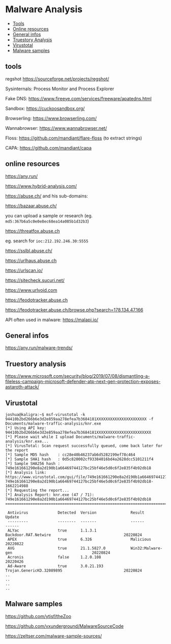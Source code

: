 # Malware Analysis

- [Tools](#tools)
- [Online resources](#online-resources)
- [General infos](#general-infos)
- [Truestory Analysis](#truestory-analysis)
- [Virustotal](#virustotal)
- [Malware samples](#malware-samples)

## tools

regshot https://sourceforge.net/projects/regshot/

Sysinternals: Process Monitor and Process Explorer

Fake DNS: https://www.fireeye.com/services/freeware/apatedns.html

Sandbox: https://cuckoosandbox.org/

Browserling: https://www.browserling.com/

Wannabrowser: https://www.wannabrowser.net/

Floss: https://github.com/mandiant/flare-floss (to extract strings)

CAPA: https://github.com/mandiant/capa

## online resources

https://any.run/

https://www.hybrid-analysis.com/

https://abuse.ch/ and his sub-domains:

https://bazaar.abuse.ch/

you can upload a sample or research (eg. `md5:367b6a5c0e0e8ec68ea14a085b1d32b3`)

https://threatfox.abuse.ch

eg. search for `ioc:212.192.246.30:5555`

https://sslbl.abuse.ch/

https://urlhaus.abuse.ch

https://urlscan.io/

https://sitecheck.sucuri.net/

https://www.urlvoid.com

https://feodotracker.abuse.ch

https://feodotracker.abuse.ch/browse.php?search=178.134.47.166

API often used in malware: https://malapi.io/

## General infos

https://any.run/malware-trends/


## Truestory analysis

https://www.microsoft.com/security/blog/2019/07/08/dismantling-a-fileless-campaign-microsoft-defender-atp-next-gen-protection-exposes-astaroth-attack/

## Virustotal

```
joshua@kaligra:~$ msf-virustotal -k 94410b2bd266b6e3d2e859aa278efea7b3684181XXXXXXXXXXXXXXXXXXXXXX -f Documents/malware-traffic-analysis/knr.exe
[*] Using API key: 94410b2bd266b6e3d2e859aa278efea7b3684181XXXXXXXXXXXXXXXXXXXXXXXX
[*] Please wait while I upload Documents/malware-traffic-analysis/knr.exe...
[*] VirusTotal: Scan request successfully queued, come back later for the report
[*] Sample MD5 hash    : cc28e40b46237ab6d5282199ef78c464
[*] Sample SHA1 hash   : 0d5c820002cf93384016bd4a2628dcc5101211f4
[*] Sample SHA256 hash : 749e161661290e8a2d190b1a66469744127bc25bf46e5d0c6f2e835f4b92db18
[*] Analysis link: https://www.virustotal.com/gui/file/749e161661290e8a2d190b1a66469744127bc25bf46e5d0c6f2e835f4b92db18/detection/f-749e161661290e8a2d190b1a66469744127bc25bf46e5d0c6f2e835f4b92db18-1662214988
[*] Requesting the report...
[*] Analysis Report: knr.exe (47 / 71): 749e161661290e8a2d190b1a66469744127bc25bf46e5d0c6f2e835f4b92db18
====================================================================================================

 Antivirus             Detected  Version               Result                                              Update
 ---------             --------  -------               ------                                              ------
 ALYac                 true      1.1.3.1               Backdoor.RAT.Netwire                                20220824
 APEX                  true      6.326                 Malicious                                           20220822
 AVG                   true      21.1.5827.0           Win32:Malware-gen                                   20220824
 Acronis               false     1.2.0.108                                                                 20220426
 Ad-Aware              true      3.0.21.193            Trojan.GenericKD.32089895                           20220824
..
..
..
..
```


## Malware samples

https://github.com/ytisf/theZoo

https://github.com/vxunderground/MalwareSourceCode

https://zeltser.com/malware-sample-sources/
